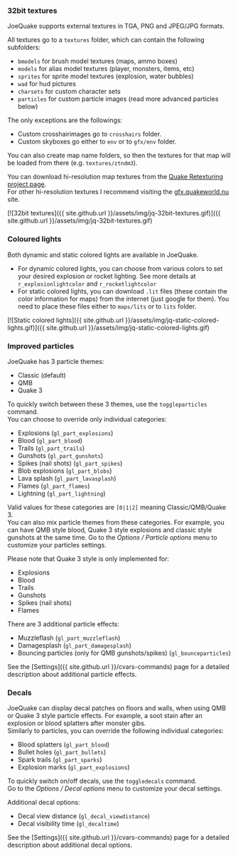 ### 32bit textures

JoeQuake supports external textures in TGA, PNG and JPEG/JPG formats.

All textures go to a `textures` folder, which can contain the following subfolders:

* `bmodels` for brush model textures (maps, ammo boxes)
* `models` for alias model textures (player, monsters, items, etc)
* `sprites` for sprite model textures (explosion, water bubbles)
* `wad` for hud pictures
* `charsets` for custom character sets
* `particles` for custom particle images (read more advanced particles below)

The only exceptions are the followings:

* Custom crosshairimages go to `crosshairs` folder.
* Custom skyboxes go either to `env` or to `gfx/env` folder.

You can also create map name folders, so then the textures for that map will
be loaded from there (e.g. `textures/ztndm3`).

You can download hi-resolution map textures from the [Quake Retexturing project page](https://qrp.quakeone.com/downloads/).  
For other hi-resolution textures I recommend visiting the [gfx.quakeworld.nu](https://gfx.quakeworld.nu/) site.

[![32bit textures]({{ site.github.url }}/assets/img/jq-32bit-textures.gif)]({{ site.github.url }}/assets/img/jq-32bit-textures.gif)

### Coloured lights

Both dynamic and static colored lights are available in JoeQuake.
* For dynamic colored lights, you can choose from various colors to set your
desired explosion or rocket lighting. See more details at 
`r_explosionlightcolor` and `r_rocketlightcolor`
* For static colored lights, you can download `.lit` files (these contain the color information for maps) from the internet (just google for them). You need to place these files either to `maps/lits` or to `lits` folder.

[![Static colored lights]({{ site.github.url }}/assets/img/jq-static-colored-lights.gif)]({{ site.github.url }}/assets/img/jq-static-colored-lights.gif)

### Improved particles

JoeQuake has 3 particle themes:
- Classic (default)
- QMB
- Quake 3

To quickly switch between these 3 themes, use the `toggleparticles` command.  
You can choose to override only individual categories:
- Explosions (`gl_part_explosions`)
- Blood (`gl_part_blood`)
- Trails (`gl_part_trails`)
- Gunshots (`gl_part_gunshots`)
- Spikes (nail shots) (`gl_part_spikes`)
- Blob explosions (`gl_part_blobs`)
- Lava splash (`gl_part_lavasplash`)
- Flames (`gl_part_flames`)
- Lightning (`gl_part_lightning`)

Valid values for these categories are `[0|1|2]` meaning Classic/QMB/Quake 3.  
You can also mix particle themes from these categories.
For example, you can have QMB style blood, Quake 3 style explosions and classic style gunshots at the same time. Go to the *Options / Particle options* menu to customize your particles settings.

Please note that Quake 3 style is only implemented for:
- Explosions
- Blood
- Trails
- Gunshots
- Spikes (nail shots)
- Flames

There are 3 additional particle effects:
- Muzzleflash (`gl_part_muzzleflash`)
- Damagesplash (`gl_part_damagesplash`)
- Bouncing particles (only for QMB gunshots/spikes) (`gl_bounceparticles`)

See the [Settings]({{ site.github.url }}/cvars-commands) page for a detailed description about additional particle effects.

### Decals

JoeQuake can display decal patches on floors and walls, when using QMB or Quake 3 style particle effects. For example, a soot stain after an explosion or blood splatters after monster gibs.  
Similarly to particles, you can override the following individual categories:
- Blood splatters (`gl_part_blood`)
- Bullet holes (`gl_part_bullets`)
- Spark trails (`gl_part_sparks`)
- Explosion marks (`gl_part_explosions`)

To quickly switch on/off decals, use the `toggledecals` command.  
Go to the *Options / Decal options* menu to customize your decal settings.

Additional decal options:
- Decal view distance (`gl_decal_viewdistance`)
- Decal visibility time (`gl_decaltime`)

See the [Settings]({{ site.github.url }}/cvars-commands) page for a detailed description about additional decal options.